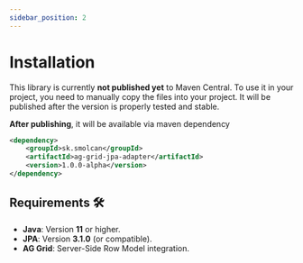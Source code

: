 ```yaml
---
sidebar_position: 2
---
```


# Installation
This library is currently **not published yet** to Maven Central. To use it in your project, you need to manually copy the files into your project.
It will be published after the version is properly tested and stable.

**After publishing**, it will be available via maven dependency
```xml
<dependency>
    <groupId>sk.smolcan</groupId>
    <artifactId>ag-grid-jpa-adapter</artifactId>
    <version>1.0.0-alpha</version>
</dependency>
```

## Requirements 🛠️
- **Java**: Version **11** or higher.
- **JPA**: Version **3.1.0** (or compatible).
- **AG Grid**: Server-Side Row Model integration.
